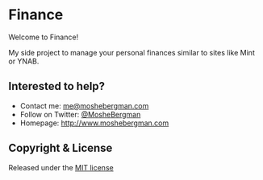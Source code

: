 # Finance

Welcome to Finance!

My side project to manage your personal finances similar to sites like Mint or YNAB.

## Interested to help?
* Contact me: [me@moshebergman.com](mailto:me@moshebergman.com)
* Follow on Twitter: [@MosheBergman](https://twitter.com/MosheBergman)
* Homepage: http://www.moshebergman.com

## Copyright & License

Released under the [MIT license](LICENSE)
